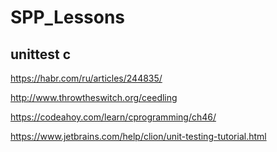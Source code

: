 # SPP_Lessons

## unittest c
https://habr.com/ru/articles/244835/

http://www.throwtheswitch.org/ceedling

https://codeahoy.com/learn/cprogramming/ch46/

https://www.jetbrains.com/help/clion/unit-testing-tutorial.html
